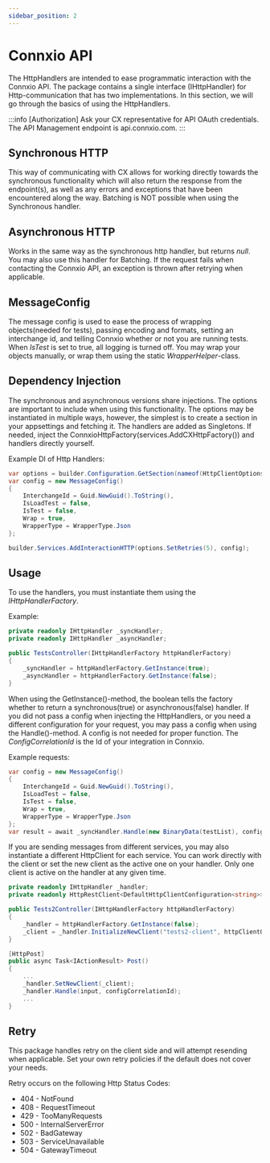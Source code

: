 ```yaml
---
sidebar_position: 2
---
```


# Connxio API

The HttpHandlers are intended to ease programmatic interaction with the Connxio API. The package contains a single interface (IHttpHandler) for Http-communication that has two implementations. In this section, we will go through the basics of using the HttpHandlers.

:::info [Authorization]
Ask your CX representative for API OAuth credentials. The API Management endpoint is api.connxio.com.
:::

## Synchronous HTTP
This way of communicating with CX allows for working directly towards the synchronous functionality which will also return the response from the endpoint(s), as well as any errors and exceptions that have been encountered along the way. Batching is NOT possible when using the Synchronous handler.

## Asynchronous HTTP
Works in the same way as the synchronous http handler, but returns *null*. You may also use this handler for Batching. If the request fails when contacting the Connxio API, an exception is thrown after retrying when applicable.

## MessageConfig
The message config is used to ease the process of wrapping objects(needed for tests), passing encoding and formats, setting an interchange id, and telling Connxio whether or not you are running tests. When *IsTest* is set to true, all logging is turned off. You may wrap your objects manually, or wrap them using the static *WrapperHelper*-class.

## Dependency Injection
The synchronous and asynchronous versions share injections. The options are important to include when using this functionality. The options may be instantiated in multiple ways, however, the simplest is to create a section in your appsettings and fetching it. The handlers are added as Singletons. If needed, inject the ConnxioHttpFactory(services.AddCXHttpFactory()) and handlers directly yourself.

Example DI of Http Handlers:
```csharp
var options = builder.Configuration.GetSection(nameof(HttpClientOptions)).Get<HttpClientOptions>();
var config = new MessageConfig()
{
    InterchangeId = Guid.NewGuid().ToString(),
    IsLoadTest = false,
    IsTest = false,
    Wrap = true,
    WrapperType = WrapperType.Json
};

builder.Services.AddInteractionHTTP(options.SetRetries(5), config);
```

## Usage

To use the handlers, you must instantiate them using the *IHttpHandlerFactory*. 

Example:
```csharp
private readonly IHttpHandler _syncHandler;
private readonly IHttpHandler _asyncHandler;

public TestsController(IHttpHandlerFactory httpHandlerFactory)
{
    _syncHandler = httpHandlerFactory.GetInstance(true);
    _asyncHandler = httpHandlerFactory.GetInstance(false);
}
```

When using the GetInstance()-method, the boolean tells the factory whether to return a synchronous(true) or asynchronous(false) handler.
If you did not pass a config when injecting the HttpHandlers, or you need a different configuration for your request, you may pass a config when using the Handle()-method. A config is not needed for proper function. The *ConfigCorrelationId* is the Id of your integration in Connxio. 

Example requests:

```csharp
var config = new MessageConfig()
{
    InterchangeId = Guid.NewGuid().ToString(),
    IsLoadTest = false,
    IsTest = false,
    Wrap = true,
    WrapperType = WrapperType.Json
};
var result = await _syncHandler.Handle(new BinaryData(testList), configCorrelationId, config);
```

If you are sending messages from different services, you may also instantiate a different HttpClient for each service. You can work directly with the client or set the new client as the active one on your handler. Only one client is active on the handler at any given time.

```csharp
private readonly IHttpHandler _handler;
private readonly HttpRestClient<DefaultHttpClientConfiguration<string>> _client;

public Tests2Controller(IHttpHandlerFactory httpHandlerFactory)
{
    _handler = httpHandlerFactory.GetInstance(false);
    _client = _handler.InitializeNewClient("tests2-client", httpClientOptions);
}

[HttpPost]
public async Task<IActionResult> Post()
{
    ...
    _handler.SetNewClient(_client);
    _handler.Handle(input, configCorrelationId);
    ...
}
```

## Retry
This package handles retry on the client side and will attempt resending when applicable. Set your own retry policies if the default does not cover your needs.

Retry occurs on the following Http Status Codes:
- 404 - NotFound
- 408 - RequestTimeout
- 429 - TooManyRequests
- 500 - InternalServerError
- 502 - BadGateway
- 503 - ServiceUnavailable
- 504 - GatewayTimeout

